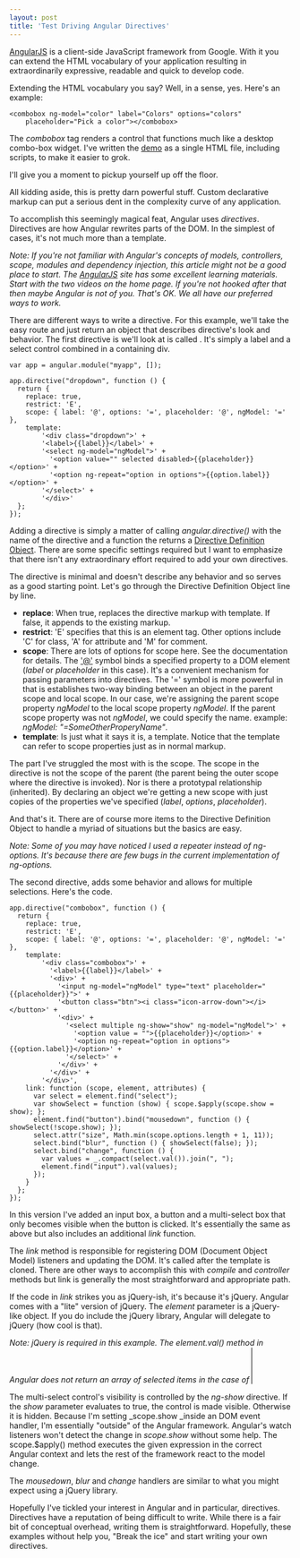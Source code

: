 ```yaml
---
layout: post
title: 'Test Driving Angular Directives'
---
```

[AngularJS](http://angularjs.org) is a client-side JavaScript framework from Google. With it you can extend the HTML vocabulary of your application resulting in extraordinarily expressive, readable and quick to develop code.

Extending the HTML vocabulary you say? Well, in a sense, yes. Here's an example:
    
    <combobox ng-model="color" label="Colors" options="colors"   
        placeholder="Pick a color"></combobox>

  


The _combobox_ tag renders a control that functions much like a desktop combo-box widget. I've written the [demo](/cdn/samples/angulardirective.html) as a single HTML file, including scripts, to make it easier to grok.

I'll give you a moment to pickup yourself up off the floor.

All kidding aside, this is pretty darn powerful stuff. Custom declarative markup can put a serious dent in the complexity curve of any application.

To accomplish this seemingly magical feat, Angular uses _directives_. Directives are how Angular rewrites parts of the DOM. In the simplest of cases, it's not much more than a template.

_Note: If you're not familiar with Angular's concepts of models, controllers, scope, modules and dependency injection, this article might not be a good place to start. The _[_AngularJS_](http://angularjs.org)_ site has some excellent learning materials. Start with the two videos on the home page. If you're not hooked after that then maybe Angular is not of you. That's OK. We all have our preferred ways to work._

There are different ways to write a directive. For this example, we'll take the easy route and just return an object that describes directive's look and behavior. The first directive is we'll look at is called _<dropdown>_. It's simply a label and a select control combined in a containing div.
    
    var app = angular.module("myapp", []);  
       
    app.directive("dropdown", function () {  
      return {  
        replace: true,  
        restrict: 'E',  
        scope: { label: '@', options: '=', placeholder: '@', ngModel: '=' },  
        template:  
            '<div class="dropdown">' +  
            '<label>{{label}}</label>' +  
            '<select ng-model="ngModel">' +  
              '<option value="" selected disabled>{{placeholder}}</option>' +  
              '<option ng-repeat="option in options">{{option.label}}</option>' +  
            '</select>' +  
            '</div>'  
      };  
    });

  


Adding a directive is simply a matter of calling _angular.directive()_ with the name of the directive and a function the returns a [Directive Definition Object](http://docs.angularjs.org/guide/directive). There are some specific settings required but I want to emphasize that there isn't any extraordinary effort required to add your own directives.

The _<dropdown>_ directive is minimal and doesn't describe any behavior and so serves as a good starting point. Let's go through the Directive Definition Object line by line.

  * **replace**: When true, replaces the directive markup with template. If false, it appends to the existing markup. 
  * **restrict**: 'E' specifies that this is an element tag. Other options include 'C' for class, 'A' for attribute and 'M' for comment. 
  * **scope**: There are lots of options for scope here. See the documentation for details. The ['@'](mailto:'@') symbol binds a specified property to a DOM element (_label_ or _placeholder_ in this case). It's a convenient mechanism for passing parameters into directives. The '=' symbol is more powerful in that is establishes two-way binding between an object in the parent scope and local scope. In our case, we're assigning the parent scope property _ngModel_ to the local scope property _ngModel_. If the parent scope property was not _ngModel_, we could specify the name. example: _ngModel: "=SomeOtherProperyName"_. 
  * **template**: Is just what it says it is, a template. Notice that the template can refer to scope properties just as in normal markup.

The part I've struggled the most with is the scope. The scope in the directive is not the scope of the parent (the parent being the outer scope where the directive is invoked). Nor is there a prototypal relationship (inherited). By declaring an object we're getting a new scope with just copies of the properties we've specified (_label_, _options_, _placeholder_). 

And that's it. There are of course more items to the Directive Definition Object to handle a myriad of situations but the basics are easy.

_Note: Some of you may have noticed I used a repeater instead of ng-options. It's because there are few bugs in the current implementation of ng-options._

The second directive, _<combobox>_ adds some behavior and allows for multiple selections. Here's the code.
    
    app.directive("combobox", function () {  
      return {  
        replace: true,  
        restrict: 'E',  
        scope: { label: '@', options: '=', placeholder: '@', ngModel: '=' },  
        template:  
            '<div class="combobox">' +  
              '<label>{{label}}</label>' +  
              '<div>' +  
                '<input ng-model="ngModel" type="text" placeholder="{{placeholder}}">' +  
                '<button class="btn"><i class="icon-arrow-down"></i></button>' +  
                '<div>' +  
                  '<select multiple ng-show="show" ng-model="ngModel">' +  
                    '<option value = "">{{placeholder}}</option>' +  
                    '<option ng-repeat="option in options">{{option.label}}</option>' +  
                  '</select>' +  
                '</div>' +  
              '</div>' +  
            '</div>',  
        link: function (scope, element, attributes) {  
          var select = element.find("select");  
          var showSelect = function (show) { scope.$apply(scope.show = show); };  
          element.find("button").bind("mousedown", function () { showSelect(!scope.show); });  
          select.attr("size", Math.min(scope.options.length + 1, 11));  
          select.bind("blur", function () { showSelect(false); });  
          select.bind("change", function () {  
            var values = _.compact(select.val()).join(", ");  
            element.find("input").val(values);  
          });  
        }  
      };  
    });

In this version I've added an input box, a button and a multi-select box that only becomes visible when the button is clicked. It's essentially the same as _<dropdown>_ above but also includes an additional _link_ function.

The _link_ method is responsible for registering DOM (Document Object Model) listeners and updating the DOM. It's called after the template is cloned. There are other ways to accomplish this with _compile_ and _controller_ methods but link is generally the most straightforward and appropriate path.

If the code in _link_ strikes you as jQuery-ish, it's because it's jQuery. Angular comes with a "lite" version of jQuery. The _element_ parameter is a jQuery-like object. If you do include the jQuery library, Angular will delegate to jQuery (how cool is that).

_Note: jQuery is required in this example. The element.val() method in Angular does not return an array of selected items in the case of <select multiple>. I've submitted a bug on this._

The multi-select control's visibility is controlled by the _ng-show_ directive. If the _show_ parameter evaluates to true, the control is made visible. Otherwise it is hidden. Because I'm setting _scope.show _inside an DOM event handler, I'm essentially "outside" of the Angular framework. Angular's watch listeners won't detect the change in _scope.show_ without some help. The scope.$apply() method executes the given expression in the correct Angular context and lets the rest of the framework react to the model change.

The _mousedown_, _blur_ and _change_ handlers are similar to what you might expect using a jQuery library.

Hopefully I've tickled your interest in Angular and in particular, directives. Directives have a reputation of being difficult to write. While there is a fair bit of conceptual overhead, writing them is straightforward. Hopefully, these examples without help you, "Break the ice" and start writing your own directives.
